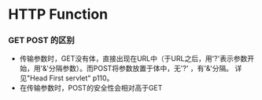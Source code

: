 # HTTP Function
### GET POST 的区别
- 传输参数时，GET没有体，直接出现在URL中（于URL之后，用'?'表示参数开始，用'&'分隔参数）。而POST将参数放置于体中，无'?' ，有'&'分隔。 详见"Head First servlet" p110。
- 在传输参数时，POST的安全性会相对高于GET